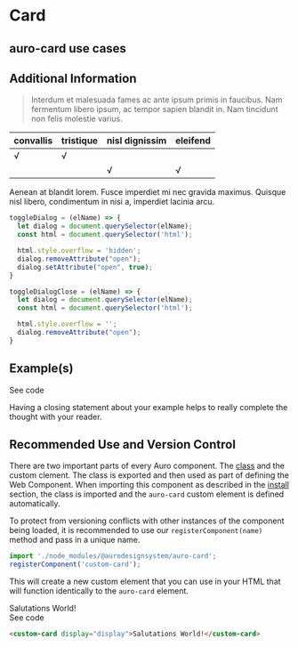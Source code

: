<!--
The demo.md file is a compiled document. No edits should be made directly to this file.
README.md is created by running `npm run build:docs`.
This file is generated based on a template fetched from `./docs/partials/demo.md`
-->

# Card

<!-- AURO-GENERATED-CONTENT:START (FILE:src=./description.md) -->
<!-- AURO-GENERATED-CONTENT:END -->

## auro-card use cases

<!-- AURO-GENERATED-CONTENT:START (FILE:src=./useCases.md) -->
<!-- AURO-GENERATED-CONTENT:END -->

## Additional Information

> Interdum et malesuada fames ac ante ipsum primis in faucibus. Nam fermentum libero ipsum, ac tempor sapien blandit in. Nam tincidunt non felis molestie varius.

|convallis|tristique|nisl dignissim|eleifend|
|---|---|---|---|
|√|√|||
|||√|√|

Aenean at blandit lorem. Fusce imperdiet mi nec gravida maximus. Quisque nisl libero, condimentum in nisi a, imperdiet lacinia arcu.

```javascript
toggleDialog = (elName) => {
  let dialog = document.querySelector(elName);
  const html = document.querySelector('html');

  html.style.overflow = 'hidden';
  dialog.removeAttribute("open");
  dialog.setAttribute("open", true);
}

toggleDialogClose = (elName) => {
  let dialog = document.querySelector(elName);
  const html = document.querySelector('html');

  html.style.overflow = '';
  dialog.removeAttribute("open");
}
```

## Example(s)

<div class="exampleWrapper">
  <!-- AURO-GENERATED-CONTENT:START (FILE:src=./../../apiExamples/basic.html) -->
  <!-- AURO-GENERATED-CONTENT:END -->
</div>

<auro-accordion alignRight>
  <span slot="trigger">See code</span>

<!-- AURO-GENERATED-CONTENT:START (CODE:src=./../../apiExamples/basic.html) -->
<!-- AURO-GENERATED-CONTENT:END -->

</auro-accordion>

Having a closing statement about your example helps to really complete the thought with your reader.

## Recommended Use and Version Control

There are two important parts of every Auro component. The <a href="https://developer.mozilla.org/en-US/docs/Web/JavaScript/Reference/Classes">class</a> and the custom clement. The class is exported and then used as part of defining the Web Component. When importing this component as described in the <a href="#install">install</a> section, the class is imported and the `auro-card` custom element is defined automatically.

To protect from versioning conflicts with other instances of the component being loaded, it is recommended to use our `registerComponent(name)` method and pass in a unique name.

```js
import './node_modules/@aurodesignsystem/auro-card';
registerComponent('custom-card');
```

This will create a new custom element that you can use in your HTML that will function identically to the `auro-card` element.

<div class="exampleWrapper">
  <custom-card display="display">Salutations World!</custom-card>
</div>

<auro-accordion alignRight>
  <span slot="trigger">See code</span>

  ```html
  <custom-card display="display">Salutations World!</custom-card>
  ```

</auro-accordion>
